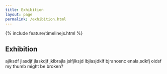 ```yaml
---
title: Exhibition
layout: page
permalink: /exhibition.html
---
```

{% include feature/timelinejs.html %}

## Exhibition
ajlksdf jlasdjf jlaskdjf jklbrajla jslfjlksjd lbjlasjdklf bjranosnc enala,sdkfj oidsf my thumb might be broken?
